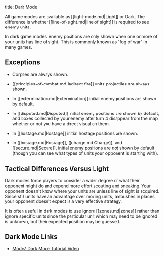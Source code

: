 title: Dark Mode

All game modes are available as [[light-mode.md|Light]] or Dark.  The difference is whether [[line-of-sight.md|line of sight]] is required to see enemy units.

In dark game modes, enemy positions are only shown when one or more of your units has line of sight.  This is commonly known as "fog of war" in many games.

## <span class="mw-headline" id="Exceptions"> Exceptions </span>

*   Corpses are always shown.

*   [[principles-of-combat.md|Indirect fire]] units projectiles are always shown.

*   In [[extermination.md|Extermination]] initial enemy positions are shown by default.

*   In [[disputed.md|Disputed]] initial enemy positions are shown by default, and boxes collected by your enemy after turn 4 disappear from the map whether or not you have a direct visual on them.

*   In [[hostage.md|Hostage]] initial hostage positions are shown.

*   In [[hostage.md|Hostage]], [[charge.md|Charge]], and [[secure.md|Secure]], initial enemy positions are _not_ shown by default (though you can see what types of units your opponent is starting with).

## <span class="mw-headline" id="Tactical_Differences_Versus_Light"> Tactical Differences Versus Light </span>

Dark modes force players to consider a wider degree of what their opponent might do and expend more effort scouting and sneaking.  Your opponent doesn't know where your units are unless line of sight is acquired.  Since still units have an advantage over moving units, ambushes in places your opponent doesn't expect is a very effective strategy.

It is often useful in dark modes to use ignore [[zones.md|zones]] rather than ignore specific units since the particular unit which may need to be ignored is unknown, but their expected position may be guessed.

## <span class="mw-headline" id="Dark_Mode_Links"> Dark Mode Links </span>

*   [Mode7 Dark Mode Tutorial Video](http://youtu.be/ojKwqoK2WDg)

<!-- 
NewPP limit report
Preprocessor node count: 11/1000000
Post‐expand include size: 0/2097152 bytes
Template argument size: 0/2097152 bytes
Expensive parser function count: 0/100
-->

<!-- Saved in parser cache with key fs_error420_com:pcache:idhash:131-0!*!0!!*!*!* and timestamp 20140722175312 -->